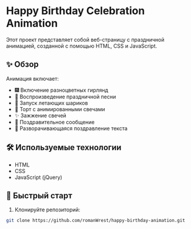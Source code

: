 # Happy Birthday Celebration Animation

Этот проект представляет собой веб-страницу с праздничной анимацией, созданной с помощью HTML, CSS и JavaScript.  

## ✨ Обзор  
Анимация включает:  

- 🎆 Включение разноцветных гирлянд  
- 🎵 Воспроизведение праздничной песни  
- 🎈 Запуск летающих шариков  
- 🎂 Торт с анимированными свечами  
- ✨ Зажжение свечей  
- 🎉 Поздравительное сообщение  
- 📜 Разворачивающаяся поздравление текста   

## 🛠 Используемые технологии  
- HTML  
- CSS  
- JavaScript (jQuery)  

## 🚀 Быстрый старт  
1. Клонируйте репозиторий:  
```bash
git clone https://github.com/romanWrest/happy-birthday-animation.git